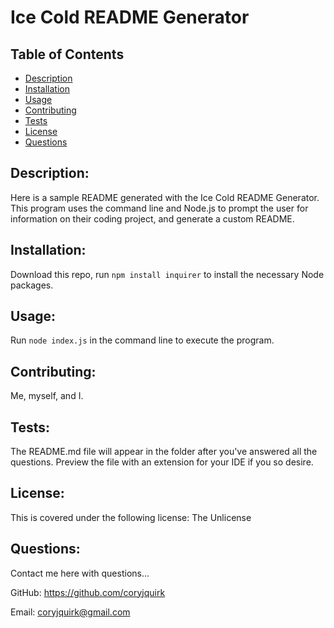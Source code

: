 
# Ice Cold README Generator

## Table of Contents
* [Description](#description)
* [Installation](#installation)
* [Usage](#usage)
* [Contributing](#contributing)
* [Tests](#tests)
* [License](#license)
* [Questions](#questions)

## Description:
Here is a sample README generated with the Ice Cold README Generator. This program uses the command line and Node.js to prompt the user for information on their coding project, and generate a custom README.
## Installation:
Download this repo, run `npm install inquirer` to install the necessary Node packages.
## Usage: 
Run `node index.js` in the command line to execute the program.
## Contributing:
Me, myself, and I.
## Tests:
The README.md file will appear in the folder after you've answered all the questions. Preview the file with an extension for your IDE if you so desire.
## License:
This is covered under the following license:  The Unlicense
## Questions:
Contact me here with questions...

GitHub: https://github.com/coryjquirk

Email: coryjquirk@gmail.com
        